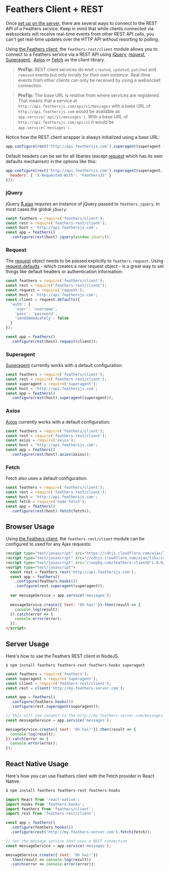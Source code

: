 # Feathers Client + REST

Once [set up on the server](../rest/readme.md), there are several ways to connect to the REST API of a Feathers service. Keep in mind that while clients connected via websockets will receive real-time events from other REST API calls, you can't get real-time updates over the HTTP API without resorting to polling.

Using [the Feathers client](feathers.md), the `feathers-rest/client` module allows you to connect to a Feathers service via a REST API using [jQuery](https://jquery.com/), [request](https://github.com/request/request), [Superagent](http://visionmedia.github.io/superagent/),  [Axios](https://github.com/mzabriskie/axios) or [Fetch](https://facebook.github.io/react-native/docs/network.html) as the client library.

> **ProTip:** REST client services do emit `created`, `updated`, `patched` and `removed` events but only _locally for their own instance_. Real-time events from other clients can only be received by using a websocket connection.

<!-- -->

> **ProTip:** The base URL is relative from where services are registered. That means that a service at `http://api.feathersjs.com/api/v1/messages` with a base URL of `http://api.feathersjs.com` would be available as `app.service('api/v1/messages')`. With a base URL of `http://api.feathersjs.com/api/v1` it would be `app.service('messages')`.


Notice how the REST client wrapper is always initialized using a base URL:

```js
app.configure(rest('http://api.feathersjs.com').superagent(superagent [, options]));
```

Default headers can be set for all libaries (except [request](#request) which has its own defaults mechanism) in the options like this:

```js
app.configure(rest('http://api.feathersjs.com').superagent(superagent, {
  headers: { 'X-Requested-With': 'FeathersJS' }
}));
```

### jQuery

jQuery [$.ajax](http://api.jquery.com/jquery.ajax/) requires an instance of jQuery passed to `feathers.jquery`. In most cases the global `jQuery`:

```js
const feathers = require('feathers/client');
const rest = require('feathers-rest/client');
const host = 'http://api.feathersjs.com';
const app = feathers()
  .configure(rest(host).jquery(window.jQuery));
```

### Request

The [request](https://github.com/request/request) object needs to be passed explicitly to `feathers.request`. Using [request.defaults](https://github.com/request/request#convenience-methods) - which creates a new request object - is a great way to set things like default headers or authentication information:

```js
const feathers = require('feathers/client');
const rest = require('feathers-rest/client');
const request = require('request');
const host = 'http://api.feathersjs.com';
const client = request.defaults({
  'auth': {
    'user': 'username',
    'pass': 'password',
    'sendImmediately': false
  }
});

const app = feathers()
  .configure(rest(host).request(client));
```

### Superagent

[Superagent](http://visionmedia.github.io/superagent/) currently works with a default configuration:

```js
const feathers = require('feathers/client');
const rest = require('feathers-rest/client');
const superagent = require('superagent');
const host = 'http://api.feathersjs.com';
const app = feathers()
  .configure(rest(host).superagent(superagent));
```

### Axios

[Axios](http://github.com/mzabriskie/axios) currently works with a default configuration:

```js
const feathers = require('feathers/client');
const rest = require('feathers-rest/client');
const axios = require('axios');
const host = 'http://api.feathersjs.com';
const app = feathers()
  .configure(rest(host).axios(axios));
```

### Fetch

Fetch also uses a default configuration:

```js
const feathers = require('feathers/client');
const rest = require('feathers-rest/client');
const host = 'http://api.feathersjs.com';
const fetch = require('node-fetch');
const app = feathers()
  .configure(rest(host).fetch(fetch));
```

## Browser Usage

Using [the Feathers client](feathers.md), the `feathers-rest/client` module can be configured to used for any Ajax requests:

```html
<script type="text/javascript" src="https://cdnjs.cloudflare.com/ajax/libs/superagent/1.2.0/superagent.min.js"></script>
<script type="text/javascript" src="//cdnjs.cloudflare.com/ajax/libs/core-js/2.1.4/core.min.js"></script>
<script type="text/javascript" src="//unpkg.com/feathers-client@^1.0.0/dist/feathers.js"></script>
<script type="text/javascript">
  const rest = feathers.rest('http://api.feathersjs.com');
  const app = feathers()
    .configure(feathers.hooks())
    .configure(rest.superagent(superagent));
  
  var messageService = app.service('messages');
  
  messageService.create({ text: 'Oh hai!'}).then(result => {
    console.log(result);
  }).catch(error => {
    console.error(error);
  });
</script>
```

## Server Usage

Here's how to use the Feathers REST client in NodeJS.

```
$ npm install feathers feathers-rest feathers-hooks superagent
```

```js
const feathers = require('feathers');
const superagent = require('superagent');
const client = require('feathers-rest/client');
const rest = client('http://my-feathers-server.com');

const app = feathers()
  .configure(feathers.hooks())
  .configure(rest.superagent(superagent));

// This will now connect to the http://my-feathers-server.com/messages API
const messageService = app.service('messages');

messageService.create({ text: 'Oh hai!'}).then(result => {
  console.log(result);
}).catch(error => {
  console.error(error);
});
```

## React Native Usage

Here's how you can use Feathers client with the Fetch provider in React Native.

```bash
$ npm install feathers feathers-rest feathers-hooks
```

```js
import React from 'react-native';
import hooks from 'feathers-hooks';
import feathers from 'feathers/client';
import rest from 'feathers-rest/client';

const app = feathers()
  .configure(feathers.hooks())
  .configure(rest('http://my-feathers-server.com').fetch(fetch));

// Get the message service that uses a REST connection
const messageService = app.service('messages');

messageService.create({ text: 'Oh hai!'})
  .then(result => console.log(result))
  .catch(error => console.error(error));
```
